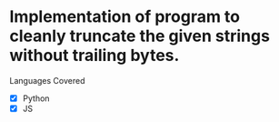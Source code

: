 # Implementation of program to cleanly truncate the given strings without trailing bytes.

Languages Covered

- [x] Python
- [x] JS